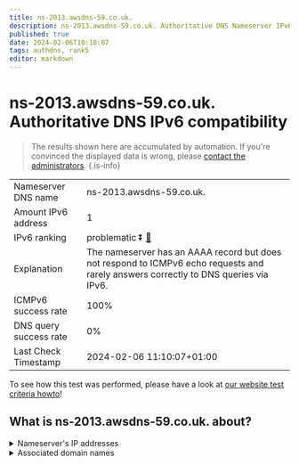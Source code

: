 ```yaml
---
title: ns-2013.awsdns-59.co.uk.
description: ns-2013.awsdns-59.co.uk. Authoritative DNS Nameserver IPv6 compatibility
published: true
date: 2024-02-06T10:10:07
tags: authdns, rank5
editor: markdown
---
```


# ns-2013.awsdns-59.co.uk. Authoritative DNS IPv6 compatibility

> The results shown here are accumulated by automation. If you're convinced the displayed data is wrong, please [contact the administrators](/howto/chat). 
{.is-info}




|   |   |
| - | - |
| Nameserver DNS name | ns-2013.awsdns-59.co.uk.
| Amount IPv6 address | 1
| IPv6 ranking | problematic :arrow_double_down: [🔗](/howto/ranking) |
| Explanation | The nameserver has an AAAA record but does not respond to ICMPv6 echo requests and rarely answers correctly to DNS queries via IPv6. |
| ICMPv6 success rate | 100%|
| DNS query success rate | 0% |
| Last Check Timestamp | 2024-02-06 11:10:07+01:00 |

To see how this test was performed, please have a look at [our website test criteria howto](/howto/testcriteria/authdns)!


## What is ns-2013.awsdns-59.co.uk. about?




<details>
<summary>Nameserver's IP addresses</summary>

2600:9000:5307:dd00::1

</details>



<details>
<summary>Associated domain names</summary>

www.commbank.com.au

</details>
